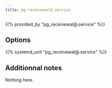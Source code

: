 ```yaml
---
title: pg_receivewal@.service
---
```


{{% provided_by "pg_receivewal@.service" %}}

## Options

{{% systemd_unit "pg_receivewal@.service" %}}

## Additionnal notes

Nothing here.